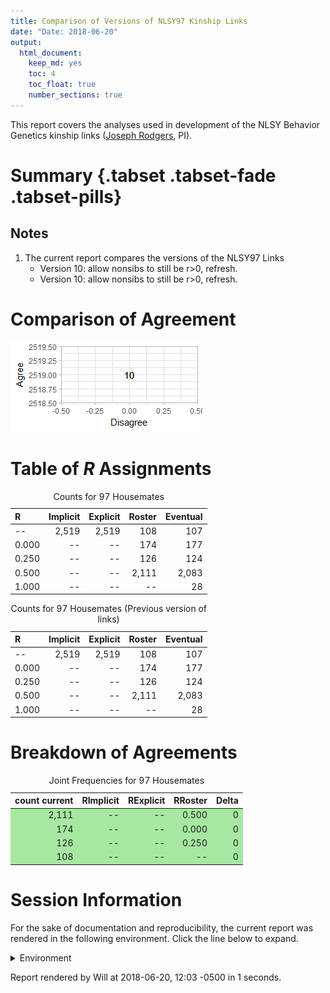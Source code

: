 ```yaml
---
title: Comparison of Versions of NLSY97 Kinship Links
date: "Date: 2018-06-20"
output:
  html_document:
    keep_md: yes
    toc: 4
    toc_float: true
    number_sections: true
---
```


This report covers the analyses used in development of the NLSY Behavior Genetics kinship links ([Joseph Rodgers](https://www.vanderbilt.edu/psychological_sciences/bio/joe-rodgers), PI).

<!--  Set the working directory to the repository's base directory; this assumes the report is nested inside of two directories.-->


<!-- Set the report-wide options, and point to the external code file. -->


<!-- Load 'sourced' R files.  Suppress the output when loading sources. -->


<!-- Load packages, or at least verify they're available on the local machine.  Suppress the output when loading packages. -->


<!-- Load any global functions and variables declared in the R file.  Suppress the output. -->


<!-- Declare any global functions specific to a Rmd output.  Suppress the output. -->


<!-- Load the datasets.   -->


<!-- Tweak the datasets.   -->


# Summary {.tabset .tabset-fade .tabset-pills}

## Notes
1. The current report compares the versions of the NLSY97 Links
    * Version 10: allow nonsibs to still be r>0, refresh.
    * Version 10: allow nonsibs to still be r>0, refresh.

# Comparison of Agreement
![](figure-png/graph-roc-1.png)<!-- -->

# Table of *R* Assignments
<table class="table table-striped table-hover table-condensed table-responsive" style="width: auto !important; ">
<caption>Counts for 97 Housemates</caption>
 <thead>
  <tr>
   <th style="text-align:left;"> R </th>
   <th style="text-align:right;"> Implicit </th>
   <th style="text-align:right;"> Explicit </th>
   <th style="text-align:right;"> Roster </th>
   <th style="text-align:right;"> Eventual </th>
  </tr>
 </thead>
<tbody>
  <tr>
   <td style="text-align:left;"> -- </td>
   <td style="text-align:right;"> 2,519 </td>
   <td style="text-align:right;"> 2,519 </td>
   <td style="text-align:right;"> 108 </td>
   <td style="text-align:right;"> 107 </td>
  </tr>
  <tr>
   <td style="text-align:left;"> 0.000 </td>
   <td style="text-align:right;"> -- </td>
   <td style="text-align:right;"> -- </td>
   <td style="text-align:right;"> 174 </td>
   <td style="text-align:right;"> 177 </td>
  </tr>
  <tr>
   <td style="text-align:left;"> 0.250 </td>
   <td style="text-align:right;"> -- </td>
   <td style="text-align:right;"> -- </td>
   <td style="text-align:right;"> 126 </td>
   <td style="text-align:right;"> 124 </td>
  </tr>
  <tr>
   <td style="text-align:left;"> 0.500 </td>
   <td style="text-align:right;"> -- </td>
   <td style="text-align:right;"> -- </td>
   <td style="text-align:right;"> 2,111 </td>
   <td style="text-align:right;"> 2,083 </td>
  </tr>
  <tr>
   <td style="text-align:left;"> 1.000 </td>
   <td style="text-align:right;"> -- </td>
   <td style="text-align:right;"> -- </td>
   <td style="text-align:right;"> -- </td>
   <td style="text-align:right;"> 28 </td>
  </tr>
</tbody>
</table>

<table class="table table-striped table-hover table-condensed table-responsive" style="width: auto !important; ">
<caption>Counts for 97 Housemates (Previous version of links)</caption>
 <thead>
  <tr>
   <th style="text-align:left;"> R </th>
   <th style="text-align:right;"> Implicit </th>
   <th style="text-align:right;"> Explicit </th>
   <th style="text-align:right;"> Roster </th>
   <th style="text-align:right;"> Eventual </th>
  </tr>
 </thead>
<tbody>
  <tr>
   <td style="text-align:left;"> -- </td>
   <td style="text-align:right;"> 2,519 </td>
   <td style="text-align:right;"> 2,519 </td>
   <td style="text-align:right;"> 108 </td>
   <td style="text-align:right;"> 107 </td>
  </tr>
  <tr>
   <td style="text-align:left;"> 0.000 </td>
   <td style="text-align:right;"> -- </td>
   <td style="text-align:right;"> -- </td>
   <td style="text-align:right;"> 174 </td>
   <td style="text-align:right;"> 177 </td>
  </tr>
  <tr>
   <td style="text-align:left;"> 0.250 </td>
   <td style="text-align:right;"> -- </td>
   <td style="text-align:right;"> -- </td>
   <td style="text-align:right;"> 126 </td>
   <td style="text-align:right;"> 124 </td>
  </tr>
  <tr>
   <td style="text-align:left;"> 0.500 </td>
   <td style="text-align:right;"> -- </td>
   <td style="text-align:right;"> -- </td>
   <td style="text-align:right;"> 2,111 </td>
   <td style="text-align:right;"> 2,083 </td>
  </tr>
  <tr>
   <td style="text-align:left;"> 1.000 </td>
   <td style="text-align:right;"> -- </td>
   <td style="text-align:right;"> -- </td>
   <td style="text-align:right;"> -- </td>
   <td style="text-align:right;"> 28 </td>
  </tr>
</tbody>
</table>

# Breakdown of Agreements 
<table class="table table-striped table-hover table-condensed table-responsive" style="width: auto !important; ">
<caption>Joint Frequencies for 97 Housemates</caption>
 <thead>
  <tr>
   <th style="text-align:right;"> count current </th>
   <th style="text-align:right;"> RImplicit </th>
   <th style="text-align:right;"> RExplicit </th>
   <th style="text-align:right;"> RRoster </th>
   <th style="text-align:right;"> Delta </th>
  </tr>
 </thead>
<tbody>
  <tr>
   <td style="text-align:right;background-color: #a6e8a1;"> 2,111 </td>
   <td style="text-align:right;background-color: #a6e8a1;"> -- </td>
   <td style="text-align:right;background-color: #a6e8a1;"> -- </td>
   <td style="text-align:right;background-color: #a6e8a1;"> 0.500 </td>
   <td style="text-align:right;background-color: #a6e8a1;"> 0 </td>
  </tr>
  <tr>
   <td style="text-align:right;background-color: #a6e8a1;"> 174 </td>
   <td style="text-align:right;background-color: #a6e8a1;"> -- </td>
   <td style="text-align:right;background-color: #a6e8a1;"> -- </td>
   <td style="text-align:right;background-color: #a6e8a1;"> 0.000 </td>
   <td style="text-align:right;background-color: #a6e8a1;"> 0 </td>
  </tr>
  <tr>
   <td style="text-align:right;background-color: #a6e8a1;"> 126 </td>
   <td style="text-align:right;background-color: #a6e8a1;"> -- </td>
   <td style="text-align:right;background-color: #a6e8a1;"> -- </td>
   <td style="text-align:right;background-color: #a6e8a1;"> 0.250 </td>
   <td style="text-align:right;background-color: #a6e8a1;"> 0 </td>
  </tr>
  <tr>
   <td style="text-align:right;background-color: #a6e8a1;"> 108 </td>
   <td style="text-align:right;background-color: #a6e8a1;"> -- </td>
   <td style="text-align:right;background-color: #a6e8a1;"> -- </td>
   <td style="text-align:right;background-color: #a6e8a1;"> -- </td>
   <td style="text-align:right;background-color: #a6e8a1;"> 0 </td>
  </tr>
</tbody>
</table>



# Session Information
For the sake of documentation and reproducibility, the current report was rendered in the following environment.  Click the line below to expand.

<details>
  <summary>Environment <span class="glyphicon glyphicon-plus-sign"></span></summary>

```
Session info --------------------------------------------------------------------------------------
```

```
 setting  value                                      
 version  R version 3.5.0 Patched (2018-05-14 r74725)
 system   x86_64, mingw32                            
 ui       RStudio (1.1.446)                          
 language (EN)                                       
 collate  English_United States.1252                 
 tz       America/Chicago                            
 date     2018-06-20                                 
```

```
Packages ------------------------------------------------------------------------------------------
```

```
 package     * version    date       source                          
 assertthat    0.2.0      2017-04-11 CRAN (R 3.5.0)                  
 backports     1.1.2      2017-12-13 CRAN (R 3.5.0)                  
 base        * 3.5.0      2018-05-15 local                           
 bindr         0.1.1      2018-03-13 CRAN (R 3.5.0)                  
 bindrcpp    * 0.2.2      2018-03-29 CRAN (R 3.5.0)                  
 bit           1.1-14     2018-05-29 CRAN (R 3.5.0)                  
 bit64         0.9-7      2017-05-08 CRAN (R 3.5.0)                  
 blob          1.1.1      2018-03-25 CRAN (R 3.5.0)                  
 checkmate     1.8.6      2018-06-20 Github (mllg/checkmate@bc16595) 
 cli           1.0.0      2017-11-05 CRAN (R 3.5.0)                  
 colorspace    1.3-2      2016-12-14 CRAN (R 3.5.0)                  
 compiler      3.5.0      2018-05-15 local                           
 config        0.3        2018-03-27 CRAN (R 3.5.0)                  
 crayon        1.3.4      2017-09-16 CRAN (R 3.5.0)                  
 datasets    * 3.5.0      2018-05-15 local                           
 DBI         * 1.0.0      2018-05-02 CRAN (R 3.5.0)                  
 devtools      1.13.5     2018-02-18 CRAN (R 3.5.0)                  
 digest        0.6.15     2018-01-28 CRAN (R 3.5.0)                  
 dplyr         0.7.5      2018-05-19 CRAN (R 3.5.0)                  
 evaluate      0.10.1     2017-06-24 CRAN (R 3.5.0)                  
 ggplot2     * 2.2.1      2016-12-30 CRAN (R 3.5.0)                  
 glue          1.2.0      2017-10-29 CRAN (R 3.5.0)                  
 graphics    * 3.5.0      2018-05-15 local                           
 grDevices   * 3.5.0      2018-05-15 local                           
 grid          3.5.0      2018-05-15 local                           
 gtable        0.2.0      2016-02-26 CRAN (R 3.5.0)                  
 highr         0.7        2018-06-09 CRAN (R 3.5.0)                  
 hms           0.4.2.9000 2018-06-20 Github (tidyverse/hms@2e0a39a)  
 htmltools     0.3.6      2017-04-28 CRAN (R 3.5.0)                  
 httr          1.3.1      2017-08-20 CRAN (R 3.5.0)                  
 kableExtra    0.9.0      2018-05-21 CRAN (R 3.5.0)                  
 knitr       * 1.20       2018-02-20 CRAN (R 3.5.0)                  
 labeling      0.3        2014-08-23 CRAN (R 3.5.0)                  
 lazyeval      0.2.1      2017-10-29 CRAN (R 3.5.0)                  
 magrittr    * 1.5        2014-11-22 CRAN (R 3.5.0)                  
 markdown      0.8        2017-04-20 CRAN (R 3.5.0)                  
 memoise       1.1.0      2017-04-21 CRAN (R 3.5.0)                  
 methods     * 3.5.0      2018-05-15 local                           
 munsell       0.5.0      2018-06-12 CRAN (R 3.5.0)                  
 odbc          1.1.5      2018-06-20 Github (r-dbi/odbc@2255001)     
 OuhscMunge    0.1.9.9008 2018-06-20 local                           
 pillar        1.2.3      2018-05-25 CRAN (R 3.5.0)                  
 pkgconfig     2.0.1      2017-03-21 CRAN (R 3.5.0)                  
 plyr          1.8.4      2016-06-08 CRAN (R 3.5.0)                  
 purrr         0.2.5      2018-05-29 CRAN (R 3.5.0)                  
 R6            2.2.2      2017-06-17 CRAN (R 3.5.0)                  
 Rcpp          0.12.17    2018-05-18 CRAN (R 3.5.0)                  
 readr         1.2.0      2018-06-20 Github (tidyverse/readr@05890c3)
 rlang         0.2.1      2018-05-30 CRAN (R 3.5.0)                  
 rmarkdown     1.10       2018-06-11 CRAN (R 3.5.0)                  
 RODBC         1.3-15     2017-04-13 CRAN (R 3.5.0)                  
 rprojroot     1.3-2      2018-01-03 CRAN (R 3.5.0)                  
 rsconnect     0.8.8      2018-03-09 CRAN (R 3.5.0)                  
 RSQLite       2.1.1      2018-05-06 CRAN (R 3.5.0)                  
 rstudioapi    0.7        2017-09-07 CRAN (R 3.5.0)                  
 rvest         0.3.2      2016-06-17 CRAN (R 3.5.0)                  
 scales        0.5.0      2017-08-24 CRAN (R 3.5.0)                  
 stats       * 3.5.0      2018-05-15 local                           
 stringi       1.2.3      2018-06-12 CRAN (R 3.5.0)                  
 stringr       1.3.1      2018-05-10 CRAN (R 3.5.0)                  
 testit        0.8        2018-06-14 CRAN (R 3.5.0)                  
 tibble        1.4.2      2018-01-22 CRAN (R 3.5.0)                  
 tidyr         0.8.1      2018-05-18 CRAN (R 3.5.0)                  
 tidyselect    0.2.4      2018-02-26 CRAN (R 3.5.0)                  
 tools         3.5.0      2018-05-15 local                           
 utf8          1.1.4      2018-05-24 CRAN (R 3.5.0)                  
 utils       * 3.5.0      2018-05-15 local                           
 viridisLite   0.3.0      2018-02-01 CRAN (R 3.5.0)                  
 withr         2.1.2      2018-03-15 CRAN (R 3.5.0)                  
 xml2          1.2.0      2018-01-24 CRAN (R 3.5.0)                  
 yaml          2.1.19     2018-05-01 CRAN (R 3.5.0)                  
```
</details>



Report rendered by Will at 2018-06-20, 12:03 -0500 in 1 seconds.
